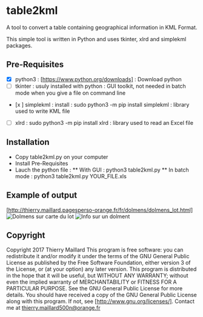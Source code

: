 # table2kml
A tool to convert a table containing geographical information in KML Format.

This simple tool is written in Python and uses tkinter, xlrd and simplekml packages.

Pre-Requisites
-----------------

- [x] python3 :  [https://www.python.org/downloads] : Download python
- [ ] tkinter : usuly installed with python : GUI toolkit, not needed in batch mode when you give a file on command line
- [x ] simplekml : install : sudo python3 -m pip install simplekml : library used to write KML file
- [ ] xlrd : sudo python3 -m pip install xlrd : library used to read an Excel file

Installation
------------
* Copy table2kml.py on your computer
* Install Pre-Requisites
* Lauch the python file :
** With GUI : python3 table2kml.py
** In batch mode : python3 table2kml.py YOUR_FILE.xls

Example of output
------------------
[http://thierry.maillard.pagesperso-orange.fr/fr/dolmens/dolmens_lot.html]
![Dolmens sur carte du lot](http://thierry.maillard.pagesperso-orange.fr/fr/dolmens/screenshot_v0.5.jpg "Dolmens sur carte du lot")
![Info sur un dolment](http://thierry.maillard.pagesperso-orange.fr/fr/dolmens/screenshot_zoom_v0.5.jpg "Infos sur 1 dolmen")

Copyright
-----------
Copyright 2017 Thierry Maillard
This program is free software: you can redistribute it and/or modify
it under the terms of the GNU General Public License as published by
the Free Software Foundation, either version 3 of the License, or
(at your option) any later version.
This program is distributed in the hope that it will be useful,
but WITHOUT ANY WARRANTY; without even the implied warranty of
MERCHANTABILITY or FITNESS FOR A PARTICULAR PURPOSE.  See the
GNU General Public License for more details.
You should have received a copy of the GNU General Public License
along with this program.  If not, see [http://www.gnu.org/licenses/].
Contact me at thierry.maillard500n@orange.fr
